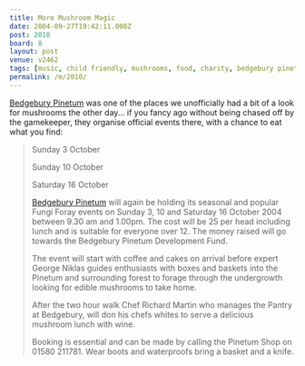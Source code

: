 ```yaml
---
title: More Mushroom Magic
date: 2004-09-27T19:42:11.000Z
post: 2010
board: 8
layout: post
venue: v2462
tags: [music, child friendly, mushrooms, food, charity, bedgebury pinetum]
permalink: /m/2010/
---
```

<a href="http://www.bedgeburypinetum.org.uk/">Bedgebury Pinetum</a> was one of the places we unofficially had a bit of a look for mushrooms the other day... if you fancy ago without being chased off by the gamekeeper, they organise official events there, with a chance to eat what you find:

<blockquote>Sunday 3 October

Sunday 10 October

Saturday 16 October

<a href="/wiki/bedgebury+pinetum">Bedgebury Pinetum</a> will again be holding its seasonal and popular Fungi Foray events on Sunday 3, 10 and Saturday 16 October 2004 between 9.30 am and 1.00pm.   The cost will be 25 per head including lunch and is suitable for everyone over 12. The money raised will go towards the Bedgebury Pinetum Development Fund.

The event will start with coffee and cakes on arrival before expert George Niklas guides enthusiasts with boxes and baskets into the Pinetum and surrounding forest to forage through the undergrowth looking for edible mushrooms to take home.

After the two hour walk Chef Richard Martin who manages the Pantry at Bedgebury, will don his chefs whites to serve a delicious mushroom lunch with wine.

Booking is essential and can be made by calling the Pinetum Shop on 01580 211781.  Wear boots and waterproofs bring a basket and a knife.</blockquote>
